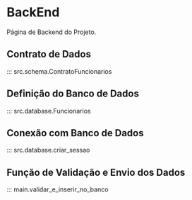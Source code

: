 # BackEnd

Página de Backend do Projeto.

## Contrato de Dados

::: src.schema.ContratoFuncionarios

## Definição do Banco de Dados

::: src.database.Funcionarios

## Conexão com Banco de Dados

::: src.database.criar_sessao

## Função de Validação e Envio dos Dados

::: main.validar_e_inserir_no_banco